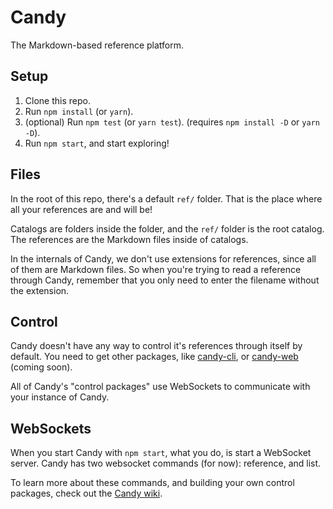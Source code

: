 # Candy
The Markdown-based reference platform.

## Setup

 1. Clone this repo.
 2. Run `npm install` (or `yarn`).
 3. (optional) Run `npm test` (or `yarn test`). (requires `npm install -D` or `yarn -D`).
 4. Run `npm start`, and start exploring!

## Files

In the root of this repo, there's a default `ref/` folder. That is the place where all your references are and will be!

Catalogs are folders inside the folder, and the `ref/` folder is the root catalog. The references are the Markdown files inside of catalogs.

In the internals of Candy, we don't use extensions for references, since all of them are Markdown files. So when you're trying to read a reference through Candy, remember that you only need to enter the filename without the extension.

## Control

Candy doesn't have any way to control it's references through itself by default. You need to get other packages, like [candy-cli](https://github.com/moriczgergo/candy-cli), or [candy-web](#) (coming soon).

All of Candy's "control packages" use WebSockets to communicate with your instance of Candy.

## WebSockets

When you start Candy with `npm start`, what you do, is start a WebSocket server. Candy has two websocket commands (for now): reference, and list.

To learn more about these commands, and building your own control packages, check out the [Candy wiki](https://github.com/moriczgergo/candy/wiki).
